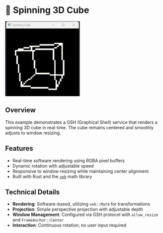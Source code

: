 # 🧊 Spinning 3D Cube

![Preview](preview.gif)

## Overview

This example demonstrates a GSH (Graphical Shell) service that renders a spinning 3D cube in real-time. The cube remains centered and smoothly adjusts to window resizing.

## Features

- Real-time software rendering using RGBA pixel buffers
- Dynamic rotation with adjustable speed
- Responsive to window resizing while maintaining center alignment
- Built with Rust and the [`vek`](https://crates.io/crates/vek) math library

## Technical Details

- **Rendering**: Software-based, utilizing `vek::Mat4` for transformations
- **Projection**: Simple perspective projection with adjustable depth
- **Window Management**: Configured via GSH protocol with `allow_resize` and `FrameAnchor::Center`
- **Interaction**: Continuous rotation; no user input required
